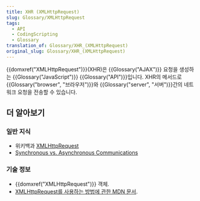 ```yaml
---
title: XHR (XMLHttpRequest)
slug: Glossary/XMLHttpRequest
tags:
  - API
  - CodingScripting
  - Glossary
translation_of: Glossary/XHR_(XMLHttpRequest)
original_slug: Glossary/XHR_(XMLHttpRequest)
---
```


{{domxref("XMLHttpRequest")}}(XHR)은 {{Glossary("AJAX")}} 요청을 생성하는 {{Glossary("JavaScript")}} {{Glossary("API")}}입니다. XHR의 메서드로 {{Glossary("browser", "브라우저")}}와 {{Glossary("server", "서버")}}간의 네트워크 요청을 전송할 수 있습니다.

## 더 알아보기

### 일반 지식

- 위키백과 [XMLHttpRequest](https://ko.wikipedia.org/wiki/XMLHttpRequest)
- [Synchronous vs. Asynchronous Communications](http://peoplesofttutorial.com/difference-between-synchronous-and-asynchronous-messaging/)

### 기술 정보

- {{domxref("XMLHttpRequest")}} 객체.
- [XMLHttpRequest를 사용하는 방법에 관한 MDN 문서](/ko/docs/XMLHttpRequest/Using_XMLHttpRequest).
